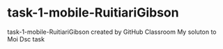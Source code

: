 # task-1-mobile-RuitiariGibson
task-1-mobile-RuitiariGibson created by GitHub Classroom
My soluton to Moi Dsc task
